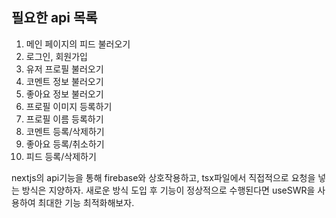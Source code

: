 ## 필요한 api 목록

1. 메인 페이지의 피드 불러오기
2. 로그인, 회원가입
3. 유저 프로필 불러오기
4. 코멘트 정보 불러오기
5. 좋아요 정보 불러오기
6. 프로필 이미지 등록하기
7. 프로필 이름 등록하기
8. 코멘트 등록/삭제하기
9. 좋아요 등록/취소하기
10. 피드 등록/삭제하기

nextjs의 api기능을 통해 firebase와 상호작용하고, tsx파일에서 직접적으로 요청을 넣는 방식은 지양하자.
새로운 방식 도입 후 기능이 정상적으로 수행된다면 useSWR을 사용하여 최대한 기능 최적화해보자.
